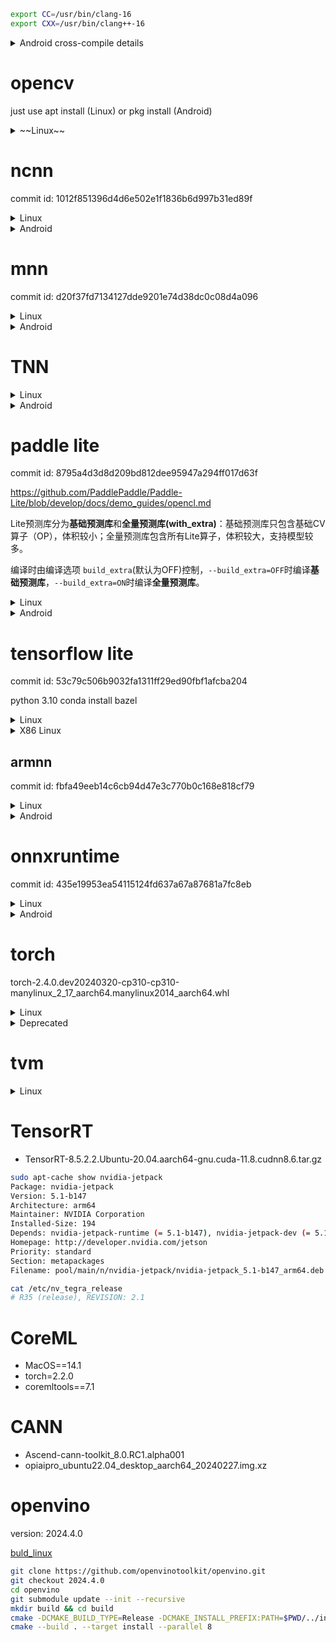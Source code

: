 ```bash
export CC=/usr/bin/clang-16
export CXX=/usr/bin/clang++-16
```

<details>
<summary>Android cross-compile details</summary>

```bash
# 6. (可选) 删除 debug 编译参数，减小二进制体积 参照 https://github.com/android/ndk/issues/243
# 用编辑器打开 $ANDROID_NDK/build/cmake/android.toolchain.cmake 删除 "-g" 这行
# 或者打开 $ANDROID_NDK/build/cmake/android-legacy.toolchain.cmake (Android NDK r23c及以上版本) 执行同样的操作
list(APPEND ANDROID_COMPILER_FLAGS
  -g
  -DANDROID
  ...
```
</details>

# opencv

just use apt install (Linux) or pkg install (Android)

<details>
<summary>~~Linux~~</summary>

- [OpenCV Basics - Others](https://wykvictor.github.io/2018/08/01/OpenCV-6.html)
- [rebuild your opencv4 from source with "add_definitions(-D_GLIBCXX_USE_CXX11_ABI=0)", have fun.](https://github.com/opencv/opencv/issues/13000#issuecomment-452150611)

```bash
git clone https://github.com/opencv/opencv.git --depth=1
cd opencv
mkdir build && cd build
cmake -D CMAKE_INSTALL_PREFIX=../install ..
make install -j`nproc`
cd ../install
vim opencv4.pc
export PKG_CONFIG_PATH=/opencv/install
```

`vim CMakeLists.txt`

```diff
diff --git a/CMakeLists.txt b/CMakeLists.txt
index 40d80e1..c7019c1 100644
--- a/CMakeLists.txt
+++ b/CMakeLists.txt
@@ -554,6 +554,7 @@ if(ENABLE_IMPL_COLLECTION)
   add_definitions(-DCV_COLLECT_IMPL_DATA)
 endif()

+add_definitions(-D_GLIBCXX_USE_CXX11_ABI=0)
 if(OPENCV_DISABLE_FILESYSTEM_SUPPORT)
   add_definitions(-DOPENCV_HAVE_FILESYSTEM_SUPPORT=0)
 endif()

```

```log
# Package Information for pkg-config

Name: OpenCV
Description: Open Source Computer Vision Library
Version: 4.8.0
Libs: -L/opencv/install/lib -lopencv_imgproc -lopencv_imgcodecs -lopencv_core -lopencv_dnn
Libs.private: -ldl -lm -lpthread -lrt
Cflags: -I/opencv/install/include/opencv4
```
</details>

# ncnn

commit id: 1012f851396d4d6e502e1f1836b6d997b31ed89f

<details>
<summary>Linux</summary>

```bash
# will use openmp lib to enable multi-threads
sudo apt install libomp-16-dev
git clone https://github.com/Tencent/ncnn.git #--depth=1
cd ncnn
#git submodule sync
git submodule update --init --recursive
mkdir -p build && cd build
export LDFLAGS="-L/usr/lib/llvm-16/lib"
export CPPFLAGS="-I/usr/lib/llvm-16/include"
/usr/bin/cmake -D NCNN_SHARED_LIB=ON -D NCNN_VULKAN=ON .. -D CMAKE_BUILD_TYPE=Release \
-D CMAKE_INSTALL_PREFIX=../install -D NCNN_BUILD_BENCHMARK=OFF
make install -j`nproc`
```

```bash
# conda activate # use conda env
cd tools/pnnx
# pip install torch
# remove protobuf & libprotobuf package
mkdir build && cd build
cmake ..
make -j`nproc`
```
</details>

<details>
<summary>Android</summary>

```bash
export ANDROID_NDK=$PWD/android-ndk-r22b
mkdir build && cd build
cmake -DCMAKE_TOOLCHAIN_FILE="$ANDROID_NDK/build/cmake/android.toolchain.cmake" \
    -DANDROID_ABI="arm64-v8a" \
    -DANDROID_PLATFORM=android-24 -DNCNN_VULKAN=ON .. \
    -D CMAKE_INSTALL_PREFIX=../install -D NCNN_SHARED_LIB=ON

make install -j`nproc`
```

</details>

# mnn

commit id: d20f37fd7134127dde9201e74d38dc0c08d4a096

<details>
<summary>Linux</summary>

```bash
git clone https://github.com/alibaba/MNN.git #--depth=1
cd MNN
mkdir -p build && build
cmake -D CMAKE_BUILD_TYPE=Release -D MNN_VULKAN=ON -D MNN_OPENCL=ON .. \
-D CMAKE_INSTALL_PREFIX=../install -D MNN_SEP_BUILD=OFF -D MNN_ARM82=ON #-D MNN_OPENGL=ON
make install -j`nproc`

-D MNN_BUILD_CONVERTER=ON
-D MNN_BUILD_BENCHMARK=ON
-D MNN_BUILD_DEMO=ON
-D MNN_BUILD_QUANTOOLS=ON
```

```diff
diff --git a/CMakeLists.txt b/CMakeLists.txt
index a5b42a7..a5294ea 100644
--- a/CMakeLists.txt
+++ b/CMakeLists.txt
@@ -267,7 +267,7 @@ if(CMAKE_SYSTEM_NAME MATCHES "^Linux")
     set(CMAKE_CXX_FLAGS "${CMAKE_CXX_FLAGS} -D__STRICT_ANSI__")
     if (CMAKE_CXX_COMPILER_ID STREQUAL "Clang")
       # This is to workaround libgcc.a
-      set(CMAKE_CXX_FLAGS "${CMAKE_CXX_FLAGS} -stdlib=libc++")
+      # set(CMAKE_CXX_FLAGS "${CMAKE_CXX_FLAGS} -stdlib=libc++")
     endif()
     if(CMAKE_SYSTEM_PROCESSOR MATCHES "^armv7")
         add_definitions(-mfpu=neon)    #please define in project/cross-compile/arm.toolchain.cmake
```

```diff
diff --git a/source/backend/opencl/core/OpenCLBackend.cpp b/source/backend/opencl/core/OpenCLBackend.cpp
index 4457595..3f3ed91 100644
--- a/source/backend/opencl/core/OpenCLBackend.cpp
+++ b/source/backend/opencl/core/OpenCLBackend.cpp
@@ -467,7 +467,8 @@ Execution* OpenCLBackend::onCreate(const std::vector<Tensor*>& inputs, const std
         #endif
         return NULL;
     }
-    if (iter == creators->end()) {
+    // if (op->type() == 77) printf("op 77\n");
+    if (iter == creators->end() || mPrecision != BackendConfig::Precision_High && op->type() == 77) {
         mDevideOpRecord = true;
         #ifdef OPENCL_FALLBACK_LOG
         if (nullptr != op->name()) {
```

</details>

<details>
<summary>Android</summary>

```bash
## way 1: native build
#pkg install mesa-dev # for opengl
cmake -D CMAKE_BUILD_TYPE=Release -D MNN_USE_LOGCAT=false -D MNN_VULKAN=ON -D MNN_OPENCL=ON .. \
-D CMAKE_INSTALL_PREFIX=../install -DMNN_BUILD_FOR_ANDROID_COMMAND=true -DNATIVE_LIBRARY_OUTPUT=. -DNATIVE_INCLUDE_OUTPUT=.  -D MNN_SEP_BUILD=OFF -D MNN_ARM82=ON #-D MNN_OPENGL=ON
make install -j`nproc`
## way 2: cross build
cd project/android
vim build_64.sh
#######################################################
#!/bin/bash
cmake ../../../ \
-DCMAKE_TOOLCHAIN_FILE=$ANDROID_NDK/build/cmake/android.toolchain.cmake \
-DCMAKE_BUILD_TYPE=Release \
-DANDROID_ABI="arm64-v8a" \
-DMNN_USE_LOGCAT=false \
-DANDROID_PLATFORM=android-24  \
-DMNN_BUILD_FOR_ANDROID_COMMAND=true \
-D MNN_OPENCL=ON -D MNN_VULKAN=ON -D MNN_ARM82=ON -D MNN_NNAPI=ON\
-D MNN_SEP_BUILD=OFF -D CMAKE_INSTALL_PREFIX=../install \
-DNATIVE_LIBRARY_OUTPUT=. -DNATIVE_INCLUDE_OUTPUT=.

-D MNN_BUILD_BENCHMARK=ON

make install -j32
#######################################################
export ANDROID_NDK=<prefix>/android-ndk-r22b
mkdir build && cd build && ../build_64.sh
```
</details>

# TNN

<details>
<summary>Linux</summary>

```bash
git clone https://github.com/Tencent/TNN.git # --depth=1

sudo apt install protobuf-compiler
sudo apt install libprotoc-dev
sudo apt install libomp-16-dev # also for runtime
export LDFLAGS="-L/usr/lib/llvm-16/lib"
export CPPFLAGS="-I/usr/lib/llvm-16/include"
# see https://github.com/YingkunZhou/EdgeTransformerPerf/wiki/tnn for more details
mkdir -p build && cd build
cmake -D CMAKE_BUILD_TYPE=Release \
-D CMAKE_SYSTEM_NAME=Linux \
-D CMAKE_C_COMPILER=clang-16 \
-D CMAKE_CXX_COMPILER=clang++-16 \
-D TNN_ARM_ENABLE=ON \
-D TNN_ARM82_ENABLE=ON \
-D TNN_TEST_ENABLE=ON \
-D TNN_CPU_ENABLE=ON \
-D TNN_RK_NPU_ENABLE=OFF \
-D TNN_OPENMP_ENABLE=ON \
-D TNN_OPENCL_ENABLE=ON \
-D CMAKE_SYSTEM_PROCESSOR=aarch64 \
-D CMAKE_INSTALL_PREFIX=../install \
-D TNN_BUILD_SHARED=ON .. \
# -D TNN_CUDA_ENABLE=ON -D TNN_TENSORRT_ENABLE=ON

make -j`nproc`

mkdir -p ../install/include && mkdir -p ../install/lib
cp -a libTNN.so* ../install/lib
cp -r ../include/tnn ../install/include
---

cd TNN/tools/convert2tnn
./build.sh
```

```diff
diff --git a/source/tnn/device/cuda/CMakeLists.txt b/source/tnn/device/cuda/CMakeLists.txt
index 03dc534..9be59fb 100644
--- a/source/tnn/device/cuda/CMakeLists.txt
+++ b/source/tnn/device/cuda/CMakeLists.txt
@@ -16,6 +16,7 @@ include_directories($ENV{CUDNN_ROOT_DIR}/include)

 set(TARGET_ARCH "-gencode arch=compute_75,code=sm_75 \
                  -gencode arch=compute_70,code=sm_70 \
+                 -gencode arch=compute_87,code=sm_87 \
                  -gencode arch=compute_61,code=sm_61 \
                  -gencode arch=compute_60,code=sm_60 \
                  -gencode arch=compute_53,code=sm_53")
diff --git a/source/tnn/utils/data_type_utils.cc b/source/tnn/utils/data_type_utils.cc
index 1b11af6..febf16f 100644
--- a/source/tnn/utils/data_type_utils.cc
+++ b/source/tnn/utils/data_type_utils.cc
@@ -15,6 +15,7 @@
 #include "tnn/utils/data_type_utils.h"
 #include <limits.h>
 #include "tnn/core/macro.h"
+#include <cstdint>

 namespace TNN_NS {


```

```diff
diff --git a/third_party/flatbuffers/src/idl_gen_rust.cpp b/third_party/flatbuffers/src/idl_gen_rust.cpp
index 455780cd..6082a02a 100644
--- a/third_party/flatbuffers/src/idl_gen_rust.cpp
+++ b/third_party/flatbuffers/src/idl_gen_rust.cpp
@@ -496,7 +496,6 @@ class RustGenerator : public BaseGenerator {
     // example: f(A, D::E)          -> super::D::E
     // does not include leaf object (typically a struct type).

-    size_t i = 0;
     std::stringstream stream;

     auto s = src->components.begin();
@@ -507,7 +506,6 @@ class RustGenerator : public BaseGenerator {
       if (*s != *d) { break; }
       ++s;
       ++d;
-      ++i;
     }

     for (; s != src->components.end(); ++s) { stream << "super::"; }
diff --git a/tools/converter/source/onnx/onnx_utils.h b/tools/converter/source/onnx/onnx_utils.h
index 27f42bed..403960eb 100644
--- a/tools/converter/source/onnx/onnx_utils.h
+++ b/tools/converter/source/onnx/onnx_utils.h
@@ -17,6 +17,7 @@

 #include <cassert>
 #include <vector>
+#include <cmath>

 #include "onnx.pb.h"
 #include "onnx_proxy_graph.h"
diff --git a/tools/dynamic_range_quantization/utils.h b/tools/dynamic_range_quantization/utils.h
index 3de8d35d..0574b318 100644
--- a/tools/dynamic_range_quantization/utils.h
+++ b/tools/dynamic_range_quantization/utils.h
@@ -13,6 +13,7 @@
 // specific language governing permissions and limitations under the License.
 #include "tnn/core/macro.h"
 #include "tnn/interpreter/raw_buffer.h"
+#include <cmath>

 namespace TNN_NS {

diff --git a/tools/onnx2tnn/src/core/onnx_fuse/onnx2tnn_fuse_gelu.cc b/tools/onnx2tnn/src/core/onnx_fuse/onnx2tnn_fuse_gelu.cc
index 04f888eb..b3716387 100644
--- a/tools/onnx2tnn/src/core/onnx_fuse/onnx2tnn_fuse_gelu.cc
+++ b/tools/onnx2tnn/src/core/onnx_fuse/onnx2tnn_fuse_gelu.cc
@@ -13,6 +13,7 @@
 // specific language governing permissions and limitations under the License.

 #include <algorithm>
+#include <cmath>

 #include "onnx2tnn.h"

```
</details>

<details>
<summary>Android</summary>

```bash
mkdir build && cd build
cmake \
-D CMAKE_TOOLCHAIN_FILE=$ANDROID_NDK/build/cmake/android.toolchain.cmake \
-D ANDROID_ABI="arm64-v8a" \
-D ANDROID_PLATFORM=android-24 \
-D BUILD_FOR_ANDROID_COMMAND=true \
-D TNN_ARM_ENABLE=ON \
-D TNN_ARM82_ENABLE=ON \
-D TNN_TEST_ENABLE=ON \
-D TNN_CPU_ENABLE=ON \
-D TNN_RK_NPU_ENABLE=OFF \
-D TNN_OPENMP_ENABLE=ON \
-D TNN_OPENCL_ENABLE=ON \
-D CMAKE_SYSTEM_PROCESSOR=aarch64 \
-D CMAKE_INSTALL_PREFIX=../install \
-D TNN_BUILD_SHARED=ON ..

make -j`nproc`

mkdir -p ../install/include && mkdir -p ../install/lib
cp -a libTNN.so* ../install/lib
cp -r ../include/tnn ../install/include
```
</details>

# paddle lite

commit id: 8795a4d3d8d209bd812dee95947a294ff017d63f

https://github.com/PaddlePaddle/Paddle-Lite/blob/develop/docs/demo_guides/opencl.md

Lite预测库分为**基础预测库**和**全量预测库(with_extra)**：基础预测库只包含基础CV算子（OP），体积较小；全量预测库包含所有Lite算子，体积较大，支持模型较多。

编译时由编译选项 `build_extra`(默认为OFF)控制，`--build_extra=OFF`时编译**基础预测库**，`--build_extra=ON`时编译**全量预测库**。

<details>
<summary>Linux</summary>

build_linux.sh: NUM_PROC=32

```bash
git clone https://github.com/PaddlePaddle/Paddle-Lite.git #--depth=1
cd Paddle-Lite
./lite/tools/build_linux.sh --arch=armv8 --with_extra=ON --toolchain=clang \
--with_exception=ON --with_opencl=ON --with_arm82_fp16=ON
### for cortex-a73 and below
./lite/tools/build_linux.sh --arch=armv8 --with_extra=ON --toolchain=clang \
--with_exception=ON --with_opencl=ON #--with_arm82_fp16=ON
```

```diff
--- a/lite/tools/build_linux.sh
+++ b/lite/tools/build_linux.sh
@@ -344,9 +344,6 @@ function make_publish_so {
         build_dir=${build_dir}.kunlunxin_xpu
     fi

-    if [ -d $build_dir ]; then
-        rm -rf $build_dir
-    fi
     mkdir -p $build_dir
     cd $build_dir
```

[how to convert model](https://github.com/YingkunZhou/EdgeTransformerPerf/wiki/paddlelite#how-to-convert-model)

```bash
./lite/tools/build.sh build_optimize_tool
```

```diff
diff --git a/src/google/protobuf/compiler/java/java_file.cc b/src/google/protobuf/compiler/java/java_file.cc
index 3cbc530eb..0eb0da19a 100644
--- a/src/google/protobuf/compiler/java/java_file.cc
+++ b/src/google/protobuf/compiler/java/java_file.cc
@@ -65,7 +65,7 @@ namespace java {
 namespace {

 struct FieldDescriptorCompare {
-  bool operator ()(const FieldDescriptor* f1, const FieldDescriptor* f2) {
+  bool operator ()(const FieldDescriptor* f1, const FieldDescriptor* f2) const {
     if(f1 == NULL) {
       return false;
     }
```

</details>

<details>
<summary>Android</summary>

```bash
export NDK_ROOT=$PWD/android-ndk-r22b
./lite/tools/build_android.sh --arch=armv8 --with_extra=ON --toolchain=clang \
--with_exception=ON --with_opencl=ON --with_java=OFF --android_api_level=24 --with_arm82_fp16=ON
```

build_android.sh: NUM_PROC=32

</details>

# tensorflow lite

commit id: 53c79c506b9032fa1311ff29ed90fbf1afcba204

python 3.10 conda install bazel

<details>
<summary>Linux</summary>

```bash
# use conda in order to use bazel. By the way, I dislike bazel
conda activate
conda install bazel==6.3.0 --yes
git clone https://github.com/google/flatbuffers.git #--depth=1
git clone https://github.com/tensorflow/tensorflow.git #--depth=1
export BASEDIR=$PWD
cd tensorflow
./configure
# choose clang, and use -O3 option
bazel build --verbose_failures -c opt //tensorflow/lite:tensorflowlite --define tflite_with_xnnpack=true --define tflite_with_xnnpack_qs8=true # --jobs 8 #--define xnn_enable_qs8=true
bazel build --verbose_failures -c opt --config=monolithic tensorflow/lite/delegates/flex:tensorflowlite_flex --define tflite_with_xnnpack=true --define tflite_with_xnnpack_qs8=true # --jobs 8

mkdir -p install/include/tensorflow
cp -r tensorflow/lite install/include/tensorflow
cp -r tensorflow/core install/include/tensorflow # for armnn
cp -r $BASEDIR/flatbuffers/include/flatbuffers install/include
mkdir -p install/include/armnn
cp -r $BASEDIR/armnn/include  install/include/armnn
cp -r $BASEDIR/armnn/delegate install/include/armnn
find install/include/ ! \( -name '*.h*' \) -type f -exec rm -f {} +

mkdir -p install/lib
cp bazel-bin/tensorflow/lite/libtensorflowlite.so install/lib
cp bazel-bin/tensorflow/lite/delegates/flex/libtensorflowlite_flex.so install/lib
#armnn
cp bazel-bin/libtensorflow_lite_all.so  install/lib
cp -a $BASEDIR/armnn/build/libarmnn.so* install/lib
cp -a $BASEDIR/armnn/build/delegate/libarmnnDelegate.so*  install/lib
#flatbuffer
cp -a $BASEDIR/flatbuffers/install/lib/libflatbuffers.so* install/lib

## gpu support
# sudo apt install libgles2-mesa-dev libegl1-mesa-dev xorg-dev
bazel build -s -c opt --copt -DMESA_EGL_NO_X11_HEADERS --copt -DEGL_NO_X11 tensorflow/lite/delegates/gpu:libtensorflowlite_gpu_delegate.so
cp bazel-bin/tensorflow/lite/delegates/gpu/libtensorflowlite_gpu_delegate.so install/lib

## optional
bazel build -c opt --config=monolithic tensorflow/lite/tools/benchmark:benchmark_model_plus_flex --jobs 8
mkdir -p install/bin
cp bazel-bin/tensorflow/lite/tools/benchmark/benchmark_model_plus_flex install/bin
```

</details>

<details>
<summary>X86 Linux</summary>

```bash
wget -c https://github.com/google/flatbuffers/archive/refs/tags/v23.5.26.tar.gz
wget -c https://github.com/tensorflow/tensorflow/archive/refs/tags/v2.16.1.tar.gz
conda create --name tflite python=3.11
conda activate tflite
conda install bazel --yes
tar xf v23.5.26.tar.gz
tar xf v2.16.1.tar.gz
export BASEDIR=$PWD
cd tensorflow-2.16.1
export TF_PYTHON_VERSION=3.11
bazel build -c opt --config=mkl tensorflow/lite:libtensorflowlite.so
# 需要和垃圾的bazel做斗争，把所有apple相关的统统删掉！！！
bazel build -c opt --config=monolithic tensorflow/lite/delegates/flex:tensorflowlite_flex

mkdir -p install/include/tensorflow
cp -r tensorflow/lite install/include/tensorflow
cp -r $BASEDIR/flatbuffers-23.5.26/include/flatbuffers install/include
mkdir -p install/lib
cp bazel-bin/tensorflow/lite/libtensorflowlite.so install/lib
cp bazel-bin/tensorflow/lite/delegates/flex/libtensorflowlite_flex.so install/lib
```

</details>


## armnn

commit id: fbfa49eeb14c6cb94d47e3c770b0c168e818cf79

<details>
<summary>Linux</summary>

```log
vim BUILD

cc_binary(
     name = "libtensorflow_lite_all.so",
     linkshared = 1,
     deps = [
         "//tensorflow/lite:framework",
         "//tensorflow/lite/kernels:builtin_ops",
     ],
)
```

```bash
bazel build --config=opt --config=monolithic --strip=always libtensorflow_lite_all.so
cd $BASEDIR/flatbuffers
mkdir build && cd build
cmake .. -D CMAKE_INSTALL_PREFIX=../install -D FLATBUFFERS_BUILD_SHAREDLIB=ON
make install -j32
cd $BASEDIR
git clone https://review.mlplatform.org/ml/ComputeLibrary #--depth=1
cd ComputeLibrary/
# git checkout <tag_name> # e.g. v20.11
# The machine used for this guide only has a Neon CPU which is why I only have "neon=1" but if
# your machine has an arm Gpu you can enable that by adding `opencl=1 embed_kernels=1 to the command below
scons arch=arm64-v8a neon=1 extra_cxx_flags="-fPIC" benchmark_tests=0 validation_tests=0 -j 32
scons arch=arm64-v8.2-a neon=1 extra_cxx_flags="-fPIC" benchmark_tests=0 validation_tests=0 -j 32
scons arch=arm64-v8a neon=1 opencl=1 embed_kernels=1 extra_cxx_flags="-fPIC" benchmark_tests=0 validation_tests=0 -j 32
scons arch=arm64-v8.2-a neon=1 opencl=1 embed_kernels=1 extra_cxx_flags="-fPIC" benchmark_tests=0 validation_tests=0 -j 32
```

Here we use arm linux env natively.

```diff
--- a/SConstruct
+++ b/SConstruct
@@ -373,7 +373,7 @@ else: # NONE "multi_isa" builds
-if 'x86' not in env['arch']:
+if 'arm' not in env['arch']:
     if env['estate'] == '32':
         if env['os'] == 'linux':
             auto_toolchain_prefix = "arm-linux-gnueabihf-" if 'v7' in env['arch'] else "armv8l-linux-gnueabihf-"
```

```bash
conda activate # bazel env will give java support!
cd $BASEDIR
git clone "https://review.mlplatform.org/ml/armnn" --depth=1
cd armnn
# git checkout <branch_name> # e.g. branches/armnn_20_11
mkdir build && cd build
# if you've got an arm Gpu add `-DARMCOMPUTECL=1` to the command below
cmake .. -DARMCOMPUTE_ROOT=$BASEDIR/ComputeLibrary \
         -DBUILD_UNIT_TESTS=0 \
         -DBUILD_ARMNN_TFLITE_DELEGATE=1 \
         -DTENSORFLOW_ROOT=$BASEDIR/tensorflow \
         -DTFLITE_LIB_ROOT=$BASEDIR/tensorflow/bazel-bin \
         -DFLATBUFFERS_ROOT=$BASEDIR/flatbuffers/install \
         -DCMAKE_CXX_FLAGS="-Wno-error=missing-field-initializers -Wno-error=deprecated-declarations" \
         -DARMCOMPUTENEON=1 -DARMCOMPUTECL=1
make -j32
```

</details>


<details>
<summary>Android</summary>

For armnn, pre-download all repos latest

```diff
diff --git a/scripts/build_android_ndk_guide.sh b/scripts/build_android_ndk_guide.sh
index a364d4d..d260528 100755
--- a/scripts/build_android_ndk_guide.sh
+++ b/scripts/build_android_ndk_guide.sh
@@ -110,14 +110,14 @@ function GetAndBuildCmake319 {
 function GetAndBuildFlatbuffers {
     cd $WORKING_DIR

-    if [[ ! -d flatbuffers-23.5.26 ]]; then
+    if [[ ! -d flatbuffers ]]; then
         echo "+++ Getting Flatbuffers"
         wget https://github.com/google/flatbuffers/archive/v23.5.26.tar.gz
         tar xf v23.5.26.tar.gz
     fi
     #Build FlatBuffers
     echo "+++ Building x86 Flatbuffers library"
-    cd $WORKING_DIR/flatbuffers-23.5.26
+    cd $WORKING_DIR/flatbuffers

     rm -f CMakeCache.txt

@@ -135,7 +135,7 @@ function GetAndBuildFlatbuffers {
     make all install -j16

     echo "+++ Building Android Flatbuffers library"
-    cd $WORKING_DIR/flatbuffers-23.5.26
+    cd $WORKING_DIR/flatbuffers

     rm -f CMakeCache.txt

@@ -211,7 +211,7 @@ function GetAndBuildComputeLibrary {
     cd $WORKING_DIR/ComputeLibrary

     echo "+++ Building Compute Library"
-    scons toolchain_prefix=llvm- compiler_prefix=aarch64-linux-android$ANDROID_API- arch=arm64-v8a neon=$ACL_NEON opencl=$ACL_CL embed_kernels=$ACL_CL extra_cxx_flags="-fPIC" \
+    scons toolchain_prefix=llvm- compiler_prefix=aarch64-linux-android$ANDROID_API- arch=arm64-v8.2-a neon=$ACL_NEON opencl=$ACL_CL embed_kernels=$ACL_CL extra_cxx_flags="-fPIC" \
     benchmark_tests=0 validation_tests=0 os=android -j16
 }

```

```bash
./armnn/scripts/build_android_ndk_guide.sh
```

For tflite

```bash
# prepare ndk
wget https://dl.google.com/android/repository/android-ndk-r25-linux.zip
unzip android-ndk-r25-linux.zip
wget https://mirrors.cloud.tencent.com/AndroidSDK/commandlinetools-linux-8512546_latest.zip
unzip commandlinetools-linux-8512546_latest.zip
mkdir android-sdk && cd android-sdk
mkdir cmdline-tools
mv ../cmdline-tools/ cmdline-tools/latest
./cmdline-tools/latest/bin/sdkmanager "platform-tools" "platforms;android-33" "build-tools;34.0.0"
# prepare sdk
cd tensorflow
./configure
# compiler use gcc, if use clang, some normal headers cannot find!!!
# api choose 30

## build xnnpack
bazel build --verbose_failures -c opt --config=android_arm64 //tensorflow/lite:tensorflowlite --define tflite_with_xnnpack=true --define tflite_with_xnnpack_qs8=true
bazel build --verbose_failures -c opt --config=android_arm64 --config=monolithic tensorflow/lite/delegates/flex:tensorflowlite_flex --define tflite_with_xnnpack=true --define tflite_with_xnnpack_qs8=true

## build gpu
bazel build -c opt --config=android_arm64 tensorflow/lite/delegates/gpu:libtensorflowlite_gpu_delegate.so

## build nnapi
bazel build -c opt --config=android_arm64 //tensorflow/lite/nnapi:nnapi_util
bazel build -c opt --config=android_arm64 //tensorflow/lite/nnapi:nnapi_implementation
bazel build -c opt --config=android_arm64 //tensorflow/lite/delegates/nnapi:nnapi_delegate_no_nnapi_implementation

mkdir -p install/include/tensorflow
cp -r tensorflow/lite install/include/tensorflow
cp -r tensorflow/core install/include/tensorflow # for armnn
cp -r $BASEDIR/flatbuffers/include/flatbuffers install/include
mkdir -p install/include/armnn
cp -r $BASEDIR/armnn/include  install/include/armnn
cp -r $BASEDIR/armnn/delegate install/include/armnn
find install/include/ ! \( -name '*.h*' \) -type f -exec rm -f {} +

mkdir -p install/lib
cp bazel-bin/tensorflow/lite/libtensorflowlite.so install/lib
cp bazel-bin/tensorflow/lite/delegates/flex/libtensorflowlite_flex.so install/lib
cp bazel-bin/tensorflow/lite/delegates/gpu/libtensorflowlite_gpu_delegate.so install/lib
cp bazel-bin/tensorflow/lite/nnapi/libnnapi_implementation.so install/lib
cp bazel-bin/tensorflow/lite/nnapi/libnnapi_util.so install/lib
cp bazel-bin/tensorflow/lite/delegates/nnapi/libnnapi_delegate_no_nnapi_implementation.so install/lib

#armnn
cp -a $BASEDIR/armnn/build/libarmnn.so* install/lib
cp -a $BASEDIR/armnn/build/delegate/libarmnnDelegate.so*  install/lib

```

</details>

# onnxruntime

commit id: 435e19953ea54115124fd637a67a87681a7fc8eb

<details>
<summary>Linux</summary>

```bash
export BASEDIR=$PWD
git clone https://github.com/microsoft/onnxruntime.git --depth=1
cd onnxruntime
#git submodule sync
git submodule update --init --recursive
./build.sh --config Release --use_xnnpack --build_shared_lib --parallel --compile_no_warning_as_error --skip_tests # --use_dnnl
cd build/Linux/Release
## TO keep the directory structure the same as github release tar pacakge
DESTDIR=../onnxruntime make install -j`nproc`
cd ../onnxruntime
mv usr/local/include/onnxruntime/ include
mv usr/local/lib .
rm -rf usr

## onednn
# cp ../../../include/onnxruntime/core/providers/dnnl/dnnl_provider_options.h include
# cp -a ../Release/dnnl/install/* .

## acl
cd $BASEDIR
git clone https://github.com/ARM-software/ComputeLibrary.git -b v23.08 --depth 1 --shallow-submodules
scons arch=arm64-v8.2-a neon=1 extra_cxx_flags="-fPIC" benchmark_tests=0 validation_tests=0 -j 32 debug=0
cd -
./build.sh --config Release --use_xnnpack --use_acl --acl_home $BASEDIR/ComputeLibrary --acl_libs $BASEDIR/ComputeLibrary/build --build_shared_lib --parallel --compile_no_warning_as_error --skip_tests
cp -a ../../../../ComputeLibrary/build/*.so lib
cp ../../../include/onnxruntime/core/providers/acl/acl_provider_factory.h include
```

```diff
diff --git a/cmake/CMakeLists.txt b/cmake/CMakeLists.txt
index 34e7687..282123a 100644
--- a/cmake/CMakeLists.txt
+++ b/cmake/CMakeLists.txt
@@ -1134,18 +1134,13 @@ if (onnxruntime_USE_ACL OR onnxruntime_USE_ACL_1902 OR onnxruntime_USE_ACL_1905
         IMPORTED_NO_SONAME 1
         IMPORTED_LOCATION "${onnxruntime_ACL_LIBS}/libarm_compute.so")

-    add_library(arm_compute_core SHARED IMPORTED)
-    set_target_properties(arm_compute_core PROPERTIES
-        IMPORTED_NO_SONAME 1
-        IMPORTED_LOCATION "${onnxruntime_ACL_LIBS}/libarm_compute_core.so")
-
     add_library(arm_compute_graph SHARED IMPORTED)
     set_target_properties(arm_compute_graph PROPERTIES
         IMPORTED_NO_SONAME 1
         IMPORTED_LOCATION "${onnxruntime_ACL_LIBS}/libarm_compute_graph.so")
   endif()

-  list(APPEND onnxruntime_EXTERNAL_LIBRARIES arm_compute arm_compute_core arm_compute_graph)
+  list(APPEND onnxruntime_EXTERNAL_LIBRARIES arm_compute arm_compute_graph)

 endif()

@@ -1164,11 +1159,6 @@ if (onnxruntime_USE_ARMNN)
         IMPORTED_NO_SONAME 1
         IMPORTED_LOCATION "${onnxruntime_ACL_LIBS}/libarm_compute.so")

-    add_library(arm_compute_core SHARED IMPORTED)
-    set_target_properties(arm_compute_core PROPERTIES
-        IMPORTED_NO_SONAME 1
-        IMPORTED_LOCATION "${onnxruntime_ACL_LIBS}/libarm_compute_core.so")
-
     add_library(arm_compute_graph SHARED IMPORTED)
     set_target_properties(arm_compute_graph PROPERTIES
         IMPORTED_NO_SONAME 1
@@ -1182,7 +1172,7 @@ if (onnxruntime_USE_ARMNN)
         IMPORTED_LOCATION "${onnxruntime_ARMNN_LIBS}/libarmnn.so")
   endif()

-  list(APPEND onnxruntime_EXTERNAL_LIBRARIES armnn arm_compute arm_compute_core arm_compute_graph)
+  list(APPEND onnxruntime_EXTERNAL_LIBRARIES armnn arm_compute arm_compute_graph)
 endif()

 if (onnxruntime_USE_DNNL)
diff --git a/tools/ci_build/build.py b/tools/ci_build/build.py
index b2040b2..691b948 100644
--- a/tools/ci_build/build.py
+++ b/tools/ci_build/build.py
@@ -638,8 +638,8 @@ def parse_arguments():
     parser.add_argument(
         "--use_acl",
         nargs="?",
-        const="ACL_1905",
-        choices=["ACL_1902", "ACL_1905", "ACL_1908", "ACL_2002", "ACL_2308"],
+        const="ACL_2308",
+        choices=["ACL_2308"],
         help="Build with ACL for ARM architectures.",
     )
     parser.add_argument("--acl_home", help="Path to ACL home dir")
```

## Tensorrt

```bash
./build.sh --config Release --build_shared_lib --parallel --skip_tests --use_cuda --cuda_home /usr/local/cuda --cudnn_home /usr/local/cuda --use_tensorrt --tensorrt_home /usr/local/cuda --cmake_extra_defines onnxruntime_DISABLE_FLOAT8_TYPES=ON
```

</details>


<details>
<summary>Android</summary>

```bash
export BASEDIR=$PWD
export ANDROID_NDK=$BASEDIR/android-ndk-r26b
export ANDROID_SDK=$BASEDIR/android-sdk
cd onnxruntime
./build.sh --use_nnapi --use_xnnpack --use_acl --acl_home $BASEDIR/ComputeLibrary --acl_libs $BASEDIR/ComputeLibrary/build --use_qnn --qnn_home /opt/qcom --config Release --android --android_sdk_path $ANDROID_SDK --android_ndk_path $ANDROID_NDK --android_abi arm64-v8a --android_api 30 --build_shared_lib --parallel --compile_no_warning_as_error --skip_submodule_sync --skip_tests
cd build/Android/Release
## TO keep the directory structure the same as github release tar pacakge
DESTDIR=../onnxruntime make install -j`nproc`
cd ../onnxruntime
mv usr/local/include/onnxruntime/ include
mv usr/local/lib .
rm -rf usr
cp -a /opt/qcom/aistack/qnn/2.19.0.240124/lib/aarch64-android/* lib
cp -a ../../../../ComputeLibrary/build/*.so lib
cp ../../../include/onnxruntime/core/providers/acl/acl_provider_factory.h include
cp ../../../include/onnxruntime/core/providers/nnapi/nnapi_provider_factory.h include
```

</details>

# torch

torch-2.4.0.dev20240320-cp310-cp310-manylinux_2_17_aarch64.manylinux2014_aarch64.whl

<details>
<summary>Linux</summary>

**we finally use [aarch64_ci_build.sh](https://github.com/pytorch/builder/blob/main/aarch64_linux/aarch64_ci_build.sh) methods to build pytorch**

```dockerfile
FROM ubuntu:20.04
ARG default_py_version=3.8
ENV PY_VERSION="${default_py_version}"

RUN if ! [ "$(arch)" = "aarch64" ] ; then exit 1; fi

ENV TZ=Asia/Shanghai \
    DEBIAN_FRONTEND=noninteractive

RUN apt-get -y update
RUN apt-get -y upgrade
RUN apt-get -y install \
     accountsservice apport at autoconf bc build-essential cpufrequtils curl ethtool \
     g++-10 gcc-10 gettext-base gfortran-10 git iproute2 iputils-ping lxd libbz2-dev \
     libc++-dev libcgal-dev libffi-dev libfreetype6-dev libhdf5-dev libjpeg-dev \
     liblzma-dev libncurses5-dev libncursesw5-dev libopenblas-dev libopencv-dev libpng-dev \
     libreadline-dev libsox-fmt-all libsqlite3-dev libssl-dev libxml2-dev libxslt-dev locales \
     lsb-release lvm2 moreutils net-tools open-iscsi openjdk-8-jdk openssl pciutils policykit-1 \
     python${PY_VERSION} python${PY_VERSION}-dev python${PY_VERSION}-distutils python${PY_VERSION}-venv \
     python3-pip python-openssl rsync rsyslog snapd scons sox ssh sudo time udev unzip ufw \
     uuid-runtime vim wget xz-utils zip zlib1g-dev zsh

RUN update-alternatives --install /usr/bin/gcc gcc /usr/bin/gcc-10 1 && \
    update-alternatives --install /usr/bin/g++ g++ /usr/bin/g++-10 1 && \
    update-alternatives --install /usr/bin/gfortran gfortran /usr/bin/gfortran-10 1 && \
    update-alternatives --install /usr/bin/python python /usr/bin/python3 1 && \
    update-alternatives --install /usr/bin/pip pip /usr/bin/pip3 1

WORKDIR /work
```

编译ACL需要gcc>=10，不然会报错：`fatal error: arm_sve.h: No such file or directory`

```bash
docker build . -f Dockerfile -t <image name>
# --name set container name
docker run --name pytorch --hostname pytorch -v <mount local dir>:/work -it <image name> zsh
docker start pytorch
docker exec -it pytorch zsh

export CMAKE_BUILD_PARALLEL_LEVEL=4 # set thread number to build pytorch
# https://github.com/pytorch/pytorch/issues/29327
export USE_QNNPACK=ON
export USE_PYTORCH_QNNPACK=ON
export USE_MPI=0

DESIRED_PYTHON="3.8" ./aarch64_ci_build.sh

cd /pytorch
cp /acl/build/libarm_compute.so       /pytorch/torch/lib
cp /acl/build/libarm_compute_graph.so /pytorch/torch/lib
cp /acl/build/libarm_compute_core.so  /pytorch/torch/lib
# wget http://mirror.archlinuxarm.org/aarch64/extra/ openblas-0.3.26-3-aarch64.pkg.tar.xz
tar openblas-0.3.26-3-aarch64.pkg.tar.xz
cp usr/lib/libopenblas.so.0 /pytorch/torch/lib
rm -rf usr
tar czf torch.tar.gz torch/lib/*.so* torch/include
```

google search: Didn't find engine for operation quantized::conv2d_prepack NoQEngine
- https://github.com/pytorch/pytorch/issues/29327
- https://github.com/pytorch/pytorch/issues/76755

```diff
diff --git a/aten/src/ATen/Context.cpp b/aten/src/ATen/Context.cpp
index 1ec545d..63675a5 100644
--- a/aten/src/ATen/Context.cpp
+++ b/aten/src/ATen/Context.cpp
@@ -286,7 +286,7 @@ bool Context::hasLAPACK() {
 at::QEngine Context::qEngine() const {
   static auto _quantized_engine = []() {
     at::QEngine qengine = at::kNoQEngine;
-#if defined(C10_MOBILE) && defined(USE_PYTORCH_QNNPACK)
+#if defined(USE_PYTORCH_QNNPACK)
     qengine = at::kQNNPACK;
 #endif


```

</details>


<details>
<summary>Deprecated</summary>

pytorch 实在是太TM复杂了！！！而且还强烈依赖openblas库，对性能的影响非常敏感！！！

```bash
git clone https://github.com/google/shaderc --depth=1
cd shaderc
./utils/git-sync-deps
# git clone https://github.com/KhronosGroup/glslang.git third_party/glslang
## https://github.com/KhronosGroup/glslang#2-check-out-external-projects
cd third_party/glslang
git checkout 0c400f67fcf305869c5fb113dd296eca266c9725
cd ../..
mkdir build && cd build
cmake -DCMAKE_BUILD_TYPE=Release -DCMAKE_INSTALL_PREFIX="$(pwd)/install" ..
make install -j32
```

https://github.com/conda-forge/pytorch-cpu-feedstock/blob/main/recipe/conda_build_config.yaml

-- MKL_THREADING = OMP
-- Check OMP with lib /lib/aarch64-linux-gnu/libomp.so and flags -fopenmp=libomp -v
-- MKL_THREADING = OMP
-- Check OMP with lib /lib/aarch64-linux-gnu/libomp.so and flags -fopenmp=libomp -v
-- Found OpenMP_C: -fopenmp=libomp
-- Found OpenMP_CXX: -fopenmp=libomp
-- Found OpenMP: TRUE
-- Adding OpenMP CXX_FLAGS: -fopenmp=libomp
-- Will link against OpenMP libraries: /lib/aarch64-linux-gnu/libomp.so

```bash
sudo apt install libomp-14-dev
cd /usr/lib/aarch64-linux-gnu
sudo ln -s ../llvm-14/lib/libomp.so libomp.so
# pytorch not adjust to clang-16 very much!!!
export CC=/usr/bin/clang-14
export CXX=/usr/bin/clang++-14
#if no ubuntu or no root:
#  wget https://github.com/llvm/llvm-project/releases/download/llvmorg-14.0.6/clang+llvm-14.0.6-aarch64-linux-gnu.tar.xz
#  tar xf clang+llvm-14.0.6-aarch64-linux-gnu.tar.xz
#  export CC=$PWD/clang+llvm-14.0.6-aarch64-linux-gnu/bin/clang
#  export CXX=$PWD/clang+llvm-14.0.6-aarch64-linux-gnu/bin/clang++
#  export LIBRARY_PATH=$PWD/clang+llvm-14.0.6-aarch64-linux-gnu/lib
#  export LD_LIBRARY_PATH=$PWD/clang+llvm-14.0.6-aarch64-linux-gnu/lib
conda create -n pytorch python=3.10 pip
conda activate pytorch
pip install pyyaml
pip install numpy # to enable USE_NUMPY by default
##########
# first you should know how to get pytorch easily
# conda install pytorch # will downlowd libopenblasp-r0.3.23.so which we will needed
pip install timm # will install pytorch and its dependency
##########
git clone https://github.com/pytorch/pytorch --depth=1
#git submodule sync
git submodule update --init --recursive
cd pytorch
python setup.py clean
#export PATH=$HOME/work/shaderc/build/install/bin:$PATH
#BUILD_BINARY=ON BUILD_TEST=0 USE_CUDA=0 USE_VULKAN=1 python setup.py bdist_wheel
BUILD_BINARY=ON BUILD_TEST=0 USE_CUDA=0 python setup.py bdist_wheel
```

```python
import torch
print(*torch.__config__.show().split("\n"), sep="\n")
```

note:
1. use BLAS lib will get 2x performance
2. but unfortunately, the system openblas which installed by `apt install libopenblas-dev` is buggy!!!
```bash
wget http://mirror.archlinuxarm.org/aarch64/extra/openblas-0.3.24-2-aarch64.pkg.tar.xz
tar xf openblas-0.3.24-2-aarch64.pkg.tar.xz
export LD_LIBRARY_PATH=$PWD/usr/lib
```
3. here we use libopenblas.so which contains in [torch-2.1.0.dev20230825-cp310-cp310-manylinux_2_17_aarch64.manylinux2014_aarch64.whl](https://github.com/YingkunZhou/EdgeTransformerPerf/releases/download/v0.0/torch-2.1.0.dev20230825-cp310-cp310-manylinux_2_17_aarch64.manylinux2014_aarch64.whl)

## build with ACL acc

```bash
# https://github.com/aws/aws-graviton-getting-started/blob/main/machinelearning/pytorch.md

export ACL_ROOT_DIR=$HOME/work/ComputeLibrary
export USE_MKLDNN=ON USE_MKLDNN_ACL=ON USE_CUDA=0 BUILD_TEST=0
python setup.py bdist_wheel
```
- https://github.com/aws/aws-graviton-getting-started/blob/main/machinelearning/pytorch.md
- **[the offical methods we choose](https://github.com/pytorch/builder/blob/main/aarch64_linux/build_aarch64_wheel.py)**
- https://github.com/pytorch/pytorch/issues/51039
- https://hub.docker.com/r/armswdev/pytorch-arm-neoverse
- https://github.com/pytorch/xla/blob/master/scripts/build_torch_wheels.sh
- [As for why I want to know this, I want to compile pytorch in the source code to link my self-installed ACLs and find that it is much slower than the torch installed using pip, under the same version of torch.](https://github.com/pytorch/pytorch/issues/97421)
- https://download.pytorch.org/whl/nightly/torch/


- https://github.com/ARM-software/Tool-Solutions/tree/main/docker/pytorch-aarch64
- [Docker必备六大国内镜像](https://segmentfault.com/a/1190000023117518)
https://cr.console.aliyun.com/cn-hangzhou/instances/mirrors


```json
# cat /etc/docker/daemon.json
{
    "max-concurrent-downloads": 1,
    "registry-mirrors": [
        "https://xxx.mirror.aliyuncs.com"
    ]
}
```

```bash
sudo systemctl daemon-reload
sudo systemctl restart docker
```


- [Setup the proxy for Dockerfile building](https://dev.to/zyfa/setup-the-proxy-for-dockerfile-building--4jc8)
```diff
diff --git a/docker/pytorch-aarch64/Dockerfile b/docker/pytorch-aarch64/Dockerfile
index 78334c6..5484033 100644
--- a/docker/pytorch-aarch64/Dockerfile
+++ b/docker/pytorch-aarch64/Dockerfile
@@ -25,6 +25,8 @@ ARG default_py_version=3.10
 FROM ubuntu:22.04 AS pytorch-base
 ARG default_py_version
 ENV PY_VERSION="${default_py_version}"
+ENV http_proxy http://xxx:xxx
+ENV https_proxy http://xxx:xxx

 RUN if ! [ "$(arch)" = "aarch64" ] ; then exit 1; fi

```

</details>


# tvm

<details>
<summary>Linux</summary>

### build host server runtime (we use 13700K)

- nnpack
```bash
git clone --recursive ​https://github.com/Maratyszcza/NNPACK.git
cd NNPACK
# Add PIC option in CFLAG and CXXFLAG to build NNPACK shared library
sed -i "s|gnu99|gnu99 -fPIC|g" CMakeLists.txt
sed -i "s|gnu++11|gnu++11 -fPIC|g" CMakeLists.txt
mkdir build
cd build
cmake -G Ninja -D BUILD_SHARED_LIBS=ON .. -D CMAKE_INSTALL_PREFIX=$PWD/../install -D CMAKE_INSTALL_LIBDIR=lib
ninja; ninja install
```

- tvm (version: v0.14.0)
```bash
conda create -n tvm_py39 python=3.9
conda activate tvm_py39
git clone --recursive https://github.com/apache/tvm tvm
mkdir build
cd build
export NNPACK_PATH=<location dir of nnpack>/NNPACK/install
cp ../cmake/config.cmake .
sed -i 's/set(USE_CUDA OFF)/set(USE_CUDA ON)/' config.cmake
sed -i 's/set(USE_LLVM OFF)/set(USE_LLVM ON)/' config.cmake
sed -i 's/set(USE_NNPACK OFF)/set(USE_NNPACK ON)/' config.cmake
cmake .. -G Ninja -D NNPACK_PATH=$NNPACK_PATH
ninja
```

- build device client runtime

```bash
git clone --recursive https://github.com/apache/tvm tvm
cd tvm
# if want to use opencl
sed -i "s/USE_OPENCL OFF/USE_OPENCL ON/" cmake/config.cmake
mkdir build
cp cmake/config.cmake build
cd build
cmake ..
make runtime -j`nproc`
mkdir ../install
cd ../install
cp -r ../include .
cp -r ../3rdparty/dlpack/include/dlpack include
cp -r ../3rdparty/dmlc-core/include/dmlc include
mkdir lib
cp ../build/libtvm_runtime.so lib
cd ../..
tar czf tvm.tar.gz tvm/install
# and then copy tvm.tar.gz the the test machine EdgeTransformerPerf/.libs folder, and `tar xf` to set the tvm runtime
```

### begin to compile and tune models

```bash
export TVM_HOME=<tvm path>
export YTHONPATH=$TVM_HOME/python
python -m tvm.exec.rpc_tracker --host=0.0.0.0 --port=9190
###------------------------setting in remote edge devices
export TVM_NUM_THREADS=1
export PYTHONPATH=<tvm path>/python
taskset -c 5 python -m tvm.exec.rpc_server --tracker=192.168.3.170:9190 --key=<the device name like:orpi5b>
###------------------------query in host server
python -m tvm.exec.query_rpc_tracker --host=0.0.0.0  --port 9190
```

```python
for dev in ["orpi5b", "m1", "vim3l"]
for model in ['efficientformerv2_s0', 'SwiftFormer_XS', 'edgenext_xx_small', 'mobilevitv2_050', 'mobilevit_xx_small', 'LeViT_128S', 'resnet50', 'mobilenet', 'tf_efficientnet_b0']
for data_precision in ["fp16", "fp32"]
for tune_method in ["AutoTVM","AutoScheduler", "None"]:
for backend in ["cpu", "opencl", "vulkan"]:
# you may choose dev="orpi5b", model='resnet50', tune_method="AutoTVM", backend="cpu"
cmd = f"python3 python/convert.py --tvm_dev {dev} --only-convert {model} --tvm_data_precision {data_precision} --tvm_tune_method {tune_method} --tvm_backend {backend}"
import subprocess
subprocess.run(cmd, shell=True)
```

### begin to upload and test models

- upload tvm tar.so shared lib to remote edge devices and do initial benchmarking use the function tvm provided

```python
# the seperate parameters keep the same as compiling and tuning stage
cmd = f"python3 python/tvm-perf.py --tvm_dev {dev} --only-test {model} --tvm_data_precision {data_precision} --tvm_tune_method {tune_method} --tvm_backend {backend}"
```

</details>

# TensorRT

- TensorRT-8.5.2.2.Ubuntu-20.04.aarch64-gnu.cuda-11.8.cudnn8.6.tar.gz
```bash
sudo apt-cache show nvidia-jetpack
Package: nvidia-jetpack
Version: 5.1-b147
Architecture: arm64
Maintainer: NVIDIA Corporation
Installed-Size: 194
Depends: nvidia-jetpack-runtime (= 5.1-b147), nvidia-jetpack-dev (= 5.1-b147)
Homepage: http://developer.nvidia.com/jetson
Priority: standard
Section: metapackages
Filename: pool/main/n/nvidia-jetpack/nvidia-jetpack_5.1-b147_arm64.deb

cat /etc/nv_tegra_release
# R35 (release), REVISION: 2.1
```

# CoreML

- MacOS==14.1
- torch=2.2.0
- coremltools==7.1

# CANN

- Ascend-cann-toolkit_8.0.RC1.alpha001
- opiaipro_ubuntu22.04_desktop_aarch64_20240227.img.xz

# openvino

version: 2024.4.0

[buld_linux](https://github.com/openvinotoolkit/openvino/blob/master/docs/dev/build_linux.md)
```bash
git clone https://github.com/openvinotoolkit/openvino.git
git checkout 2024.4.0
cd openvino
git submodule update --init --recursive
mkdir build && cd build
cmake -DCMAKE_BUILD_TYPE=Release -DCMAKE_INSTALL_PREFIX:PATH=$PWD/../install ..
cmake --build . --target install --parallel 8
```